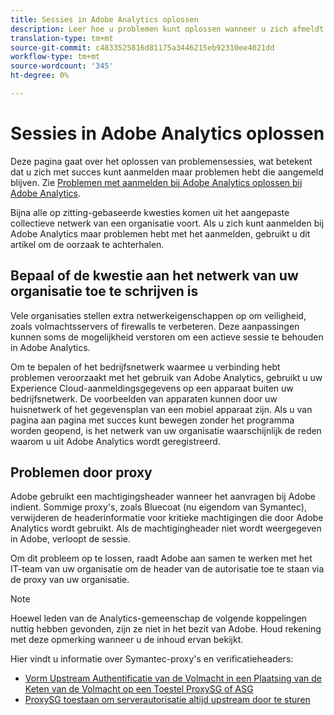 ```yaml
---
title: Sessies in Adobe Analytics oplossen
description: Leer hoe u problemen kunt oplossen wanneer u zich afmeldt bij Adobe Analytics.
translation-type: tm+mt
source-git-commit: c4833525816d81175a3446215eb92310ee4021dd
workflow-type: tm+mt
source-wordcount: '345'
ht-degree: 0%

---
```



# Sessies in Adobe Analytics oplossen

Deze pagina gaat over het oplossen van problemensessies, wat betekent dat u zich met succes kunt aanmelden maar problemen hebt die aangemeld blijven. Zie [Problemen met aanmelden bij Adobe Analytics oplossen bij Adobe Analytics](troubleshoot-login.md).

Bijna alle op zitting-gebaseerde kwesties komen uit het aangepaste collectieve netwerk van een organisatie voort. Als u zich kunt aanmelden bij Adobe Analytics maar problemen hebt met het aanmelden, gebruikt u dit artikel om de oorzaak te achterhalen.

## Bepaal of de kwestie aan het netwerk van uw organisatie toe te schrijven is

Vele organisaties stellen extra netwerkeigenschappen op om veiligheid, zoals volmachtsservers of firewalls te verbeteren. Deze aanpassingen kunnen soms de mogelijkheid verstoren om een actieve sessie te behouden in Adobe Analytics.

Om te bepalen of het bedrijfsnetwerk waarmee u verbinding hebt problemen veroorzaakt met het gebruik van Adobe Analytics, gebruikt u uw Experience Cloud-aanmeldingsgegevens op een apparaat buiten uw bedrijfsnetwerk. De voorbeelden van apparaten kunnen door uw huisnetwerk of het gegevensplan van een mobiel apparaat zijn. Als u van pagina aan pagina met succes kunt bewegen zonder het programma worden geopend, is het netwerk van uw organisatie waarschijnlijk de reden waarom u uit Adobe Analytics wordt geregistreerd.

## Problemen door proxy

Adobe gebruikt een machtigingsheader wanneer het aanvragen bij Adobe indient. Sommige proxy&#39;s, zoals Bluecoat (nu eigendom van Symantec), verwijderen de headerinformatie voor kritieke machtigingen die door Adobe Analytics wordt gebruikt. Als de machtigingheader niet wordt weergegeven in Adobe, verloopt de sessie.

Om dit probleem op te lossen, raadt Adobe aan samen te werken met het IT-team van uw organisatie om de header van de autorisatie toe te staan via de proxy van uw organisatie.

>[!NOTE]
>
>Hoewel leden van de Analytics-gemeenschap de volgende koppelingen nuttig hebben gevonden, zijn ze niet in het bezit van Adobe. Houd rekening met deze opmerking wanneer u de inhoud ervan bekijkt.

Hier vindt u informatie over Symantec-proxy&#39;s en verificatieheaders:

* [Vorm Upstream Authentificatie van de Volmacht in een Plaatsing van de Keten van de Volmacht op een Toestel ProxySG of ASG](https://support.symantec.com/en_US/article.TECH246122.html)
* [ProxySG toestaan om serverautorisatie altijd upstream door te sturen](https://support.symantec.com/en_US/article.TECH244708.html)
